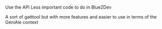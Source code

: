 Use the API
Less important code to do in BlueZDev

A sort of gatttool but with more features and easier to use in terms of the GeniAle context